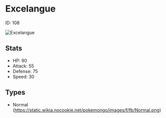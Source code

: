 # Excelangue


ID: 108

![](https://raw.githubusercontent.com/PokeAPI/sprites/master/sprites/pokemon/other/official-artwork/108.png "Excelangue")

## Stats


 - HP: 90
 - Attack: 55
 - Defense: 75
 - Speed: 30

## Types


 - Normal (https://static.wikia.nocookie.net/pokemongo/images/f/fb/Normal.png)
